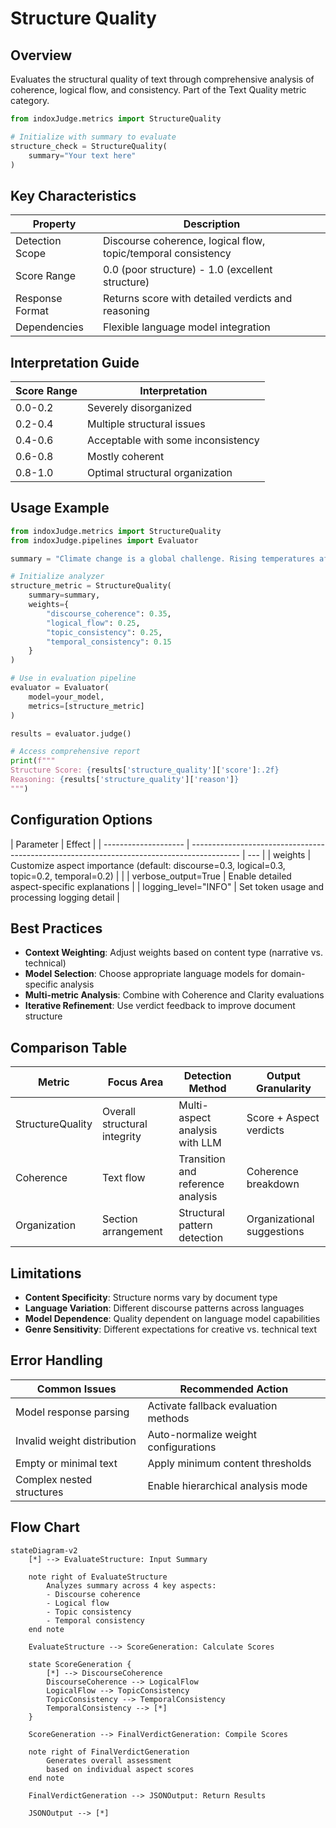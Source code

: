 # Structure Quality

## Overview

Evaluates the structural quality of text through comprehensive analysis of coherence, logical flow, and consistency. Part of the Text Quality metric category.

```python
from indoxJudge.metrics import StructureQuality

# Initialize with summary to evaluate
structure_check = StructureQuality(
    summary="Your text here"
)
```

## Key Characteristics

| Property        | Description                                                   |
| --------------- | ------------------------------------------------------------- |
| Detection Scope | Discourse coherence, logical flow, topic/temporal consistency |
| Score Range     | 0.0 (poor structure) - 1.0 (excellent structure)              |
| Response Format | Returns score with detailed verdicts and reasoning            |
| Dependencies    | Flexible language model integration                           |

## Interpretation Guide

| Score Range | Interpretation                     |
| ----------- | ---------------------------------- |
| 0.0-0.2     | Severely disorganized              |
| 0.2-0.4     | Multiple structural issues         |
| 0.4-0.6     | Acceptable with some inconsistency |
| 0.6-0.8     | Mostly coherent                    |
| 0.8-1.0     | Optimal structural organization    |

## Usage Example

```python
from indoxJudge.metrics import StructureQuality
from indoxJudge.pipelines import Evaluator

summary = "Climate change is a global challenge. Rising temperatures affect ecosystems. Renewable energy offers solutions."

# Initialize analyzer
structure_metric = StructureQuality(
    summary=summary,
    weights={
        "discourse_coherence": 0.35,
        "logical_flow": 0.25,
        "topic_consistency": 0.25,
        "temporal_consistency": 0.15
    }
)

# Use in evaluation pipeline
evaluator = Evaluator(
    model=your_model,
    metrics=[structure_metric]
)

results = evaluator.judge()

# Access comprehensive report
print(f"""
Structure Score: {results['structure_quality']['score']:.2f}
Reasoning: {results['structure_quality']['reason']}
""")
```

## Configuration Options

| Parameter            | Effect                                                                                     |
| -------------------- | ------------------------------------------------------------------------------------------ | --- |
| weights              | Customize aspect importance (default: discourse=0.3, logical=0.3, topic=0.2, temporal=0.2) |     |
| verbose_output=True  | Enable detailed aspect-specific explanations                                               |
| logging_level="INFO" | Set token usage and processing logging detail                                              |

## Best Practices

- **Context Weighting**: Adjust weights based on content type (narrative vs. technical)
- **Model Selection**: Choose appropriate language models for domain-specific analysis
- **Multi-metric Analysis**: Combine with Coherence and Clarity evaluations
- **Iterative Refinement**: Use verdict feedback to improve document structure

## Comparison Table

| Metric           | Focus Area                   | Detection Method                  | Output Granularity         |
| ---------------- | ---------------------------- | --------------------------------- | -------------------------- |
| StructureQuality | Overall structural integrity | Multi-aspect analysis with LLM    | Score + Aspect verdicts    |
| Coherence        | Text flow                    | Transition and reference analysis | Coherence breakdown        |
| Organization     | Section arrangement          | Structural pattern detection      | Organizational suggestions |

## Limitations

- **Content Specificity**: Structure norms vary by document type
- **Language Variation**: Different discourse patterns across languages
- **Model Dependence**: Quality dependent on language model capabilities
- **Genre Sensitivity**: Different expectations for creative vs. technical text

## Error Handling

| Common Issues               | Recommended Action                   |
| --------------------------- | ------------------------------------ |
| Model response parsing      | Activate fallback evaluation methods |
| Invalid weight distribution | Auto-normalize weight configurations |
| Empty or minimal text       | Apply minimum content thresholds     |
| Complex nested structures   | Enable hierarchical analysis mode    |

## Flow Chart

```mermaid
stateDiagram-v2
    [*] --> EvaluateStructure: Input Summary

    note right of EvaluateStructure
        Analyzes summary across 4 key aspects:
        - Discourse coherence
        - Logical flow
        - Topic consistency
        - Temporal consistency
    end note

    EvaluateStructure --> ScoreGeneration: Calculate Scores

    state ScoreGeneration {
        [*] --> DiscourseCoherence
        DiscourseCoherence --> LogicalFlow
        LogicalFlow --> TopicConsistency
        TopicConsistency --> TemporalConsistency
        TemporalConsistency --> [*]
    }

    ScoreGeneration --> FinalVerdictGeneration: Compile Scores

    note right of FinalVerdictGeneration
        Generates overall assessment
        based on individual aspect scores
    end note

    FinalVerdictGeneration --> JSONOutput: Return Results

    JSONOutput --> [*]
```
